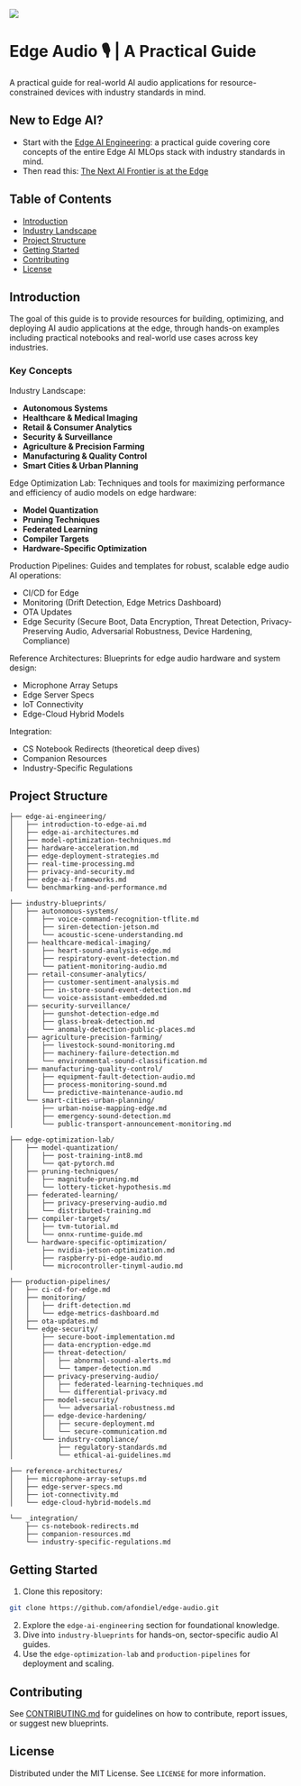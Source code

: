 [![](https://img.shields.io/badge/Contribute-Welcome-green)](./CONTRIBUTING.md)

# Edge Audio :studio_microphone: | A Practical Guide

A practical guide for real-world AI audio applications for resource-constrained devices with industry standards in mind.

## New to Edge AI? 

- Start with the [Edge AI Engineering](https://github.com/afondiel/edge-ai-engineering): a practical guide covering core concepts of the entire Edge AI MLOps stack with industry standards in mind.
- Then read this: [The Next AI Frontier is at the Edge](https://afondiel.github.io/posts/the-next-ai-frontier-is-at-the-edge/)

## Table of Contents

- [Introduction](#introduction)
- [Industry Landscape](#industry-landscape)
- [Project Structure](#project-structure)
- [Getting Started](#getting-started)
- [Contributing](#contributing)
- [License](#license)


## Introduction

The goal of this guide is to provide resources for building, optimizing, and deploying AI audio applications at the edge, through hands-on examples including practical notebooks and real-world use cases across key industries.

### Key Concepts

Industry Landscape:
- **Autonomous Systems**
- **Healthcare & Medical Imaging**
- **Retail & Consumer Analytics**
- **Security & Surveillance**
- **Agriculture & Precision Farming**
- **Manufacturing & Quality Control**
- **Smart Cities & Urban Planning**

Edge Optimization Lab: Techniques and tools for maximizing performance and efficiency of audio models on edge hardware:
- **Model Quantization**
- **Pruning Techniques**
- **Federated Learning**
- **Compiler Targets**
- **Hardware-Specific Optimization**

Production Pipelines: Guides and templates for robust, scalable edge audio AI operations:
- CI/CD for Edge
- Monitoring (Drift Detection, Edge Metrics Dashboard)
- OTA Updates
- Edge Security (Secure Boot, Data Encryption, Threat Detection, Privacy-Preserving Audio, Adversarial Robustness, Device Hardening, Compliance)

Reference Architectures: Blueprints for edge audio hardware and system design:
- Microphone Array Setups
- Edge Server Specs
- IoT Connectivity
- Edge-Cloud Hybrid Models

Integration:
- CS Notebook Redirects (theoretical deep dives)
- Companion Resources
- Industry-Specific Regulations

## Project Structure

```
├── edge-ai-engineering/
│   ├── introduction-to-edge-ai.md
│   ├── edge-ai-architectures.md
│   ├── model-optimization-techniques.md
│   ├── hardware-acceleration.md
│   ├── edge-deployment-strategies.md
│   ├── real-time-processing.md
│   ├── privacy-and-security.md
│   ├── edge-ai-frameworks.md
│   └── benchmarking-and-performance.md    

├── industry-blueprints/
│   ├── autonomous-systems/
│   │   ├── voice-command-recognition-tflite.md
│   │   ├── siren-detection-jetson.md
│   │   └── acoustic-scene-understanding.md
│   ├── healthcare-medical-imaging/
│   │   ├── heart-sound-analysis-edge.md
│   │   ├── respiratory-event-detection.md
│   │   └── patient-monitoring-audio.md
│   ├── retail-consumer-analytics/
│   │   ├── customer-sentiment-analysis.md
│   │   ├── in-store-sound-event-detection.md
│   │   └── voice-assistant-embedded.md
│   ├── security-surveillance/
│   │   ├── gunshot-detection-edge.md
│   │   ├── glass-break-detection.md
│   │   └── anomaly-detection-public-places.md
│   ├── agriculture-precision-farming/
│   │   ├── livestock-sound-monitoring.md
│   │   ├── machinery-failure-detection.md
│   │   └── environmental-sound-classification.md
│   ├── manufacturing-quality-control/
│   │   ├── equipment-fault-detection-audio.md
│   │   ├── process-monitoring-sound.md
│   │   └── predictive-maintenance-audio.md
│   └── smart-cities-urban-planning/
│       ├── urban-noise-mapping-edge.md
│       ├── emergency-sound-detection.md
│       └── public-transport-announcement-monitoring.md

├── edge-optimization-lab/
│   ├── model-quantization/
│   │   ├── post-training-int8.md
│   │   └── qat-pytorch.md
│   ├── pruning-techniques/
│   │   ├── magnitude-pruning.md
│   │   └── lottery-ticket-hypothesis.md
│   ├── federated-learning/
│   │   ├── privacy-preserving-audio.md
│   │   └── distributed-training.md
│   ├── compiler-targets/
│   │   ├── tvm-tutorial.md
│   │   └── onnx-runtime-guide.md
│   └── hardware-specific-optimization/
│       ├── nvidia-jetson-optimization.md
│       ├── raspberry-pi-edge-audio.md
│       └── microcontroller-tinyml-audio.md

├── production-pipelines/
│   ├── ci-cd-for-edge.md
│   ├── monitoring/
│   │   ├── drift-detection.md
│   │   └── edge-metrics-dashboard.md
│   ├── ota-updates.md
│   └── edge-security/
│       ├── secure-boot-implementation.md
│       ├── data-encryption-edge.md
│       ├── threat-detection/
│       │   ├── abnormal-sound-alerts.md
│       │   └── tamper-detection.md
│       ├── privacy-preserving-audio/
│       │   ├── federated-learning-techniques.md
│       │   └── differential-privacy.md
│       ├── model-security/
│       │   └── adversarial-robustness.md
│       ├── edge-device-hardening/
│       │   ├── secure-deployment.md
│       │   └── secure-communication.md
│       └── industry-compliance/
│           ├── regulatory-standards.md
│           └── ethical-ai-guidelines.md

├── reference-architectures/
│   ├── microphone-array-setups.md
│   ├── edge-server-specs.md
│   ├── iot-connectivity.md
│   └── edge-cloud-hybrid-models.md

└── _integration/
    ├── cs-notebook-redirects.md
    ├── companion-resources.md
    └── industry-specific-regulations.md

```

## Getting Started
1. Clone this repository:
```bash
git clone https://github.com/afondiel/edge-audio.git
```
2. Explore the `edge-ai-engineering` section for foundational knowledge.
3. Dive into `industry-blueprints` for hands-on, sector-specific audio AI guides.
4. Use the `edge-optimization-lab` and `production-pipelines` for deployment and scaling.

## Contributing

See [CONTRIBUTING.md](CONTRIBUTING.md) for guidelines on how to contribute, report issues, or suggest new blueprints.

## License

Distributed under the MIT License. See `LICENSE` for more information.



